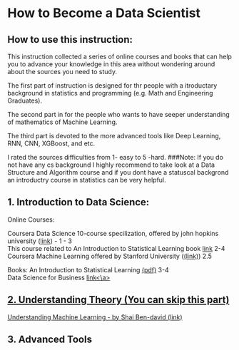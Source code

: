 # How to Become a Data Scientist

## How to use this instruction:
This instruction collected a series of online courses and books that can help you to advance your knowledge in this area without wondering around about the sources you need to study.

The first part of instruction is designed for thr people with a itroductary background in statistics and programming (e.g. Math and Engineering Graduates).

The second part in for the people who wants to have seeper understanding of mathematics of Machine Learning.

The third part is devoted to the more advanced tools like Deep Learning, RNN, CNN, XGBoost, and etc.

I rated the sources difficulties from 1- easy to 5 -hard.
###Note:
If you do not have any cs background I highly recommend to take look at a Data Structure and Algorithm course and if you dont have a statuscal backgrond an introductry course in statistics can be very helpful.

## 1. Introduction to Data Science:

Online Courses:

Coursera Data Science 10-course specilization, offered by john hopkins university (<a href="https://www.coursera.org/specializations/jhu-data-science">link</a>) - 1 - 3 <br>
This course related to An Introduction to Statistical Learning book <a href="http://www.r-bloggers.com/in-depth-introduction-to-machine-learning-in-15-hours-of-expert-videos/">link</a> 2-4 <br>
Coursera Machine Learning offered by Stanford University (<a href="https://www.coursera.org/learn/machine-learning">(link)</a>) 2.5 <br>


Books:
 An Introduction to Statistical Learning <a href="https://web.stanford.edu/~hastie/local.ftp/Springer/ISLR_print1.pdf">(pdf)</a> 3-4 <br>
Data Science for Business <a href="http://www.amazon.ca/Data-Science-Business-data-analytic-thinking/dp/1449361323">link<\a> <br>

## 2. Understanding Theory (You can skip this part)
  Understanding Machine Learning - by Shai Ben-david <a href="https://www.youtube.com/channel/UCR4_akQ1HYMUcDszPQ6jh8Q">(link)</a> <br>
## 3. Advanced Tools



